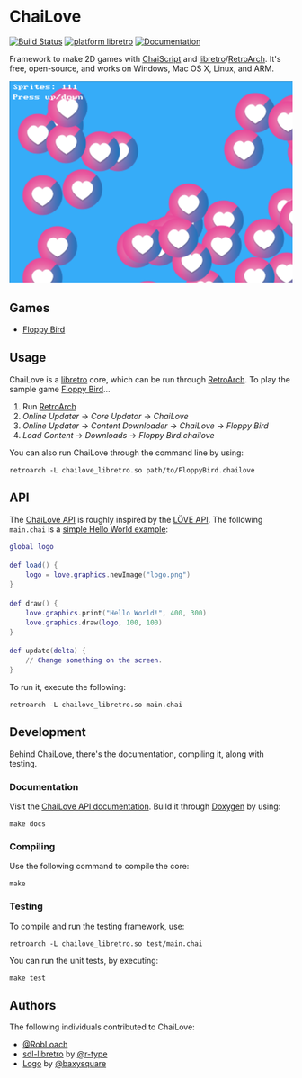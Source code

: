 # ChaiLove
[![Build Status](https://travis-ci.org/RobLoach/ChaiLove.svg?branch=master)](https://travis-ci.org/RobLoach/ChaiLove)
[![platform libretro](https://img.shields.io/badge/platform-libretro-brightgreen.svg)](http://buildbot.fiveforty.net/admin/buildbot/build/?name=chailove)
[![Documentation](https://img.shields.io/badge/docs-doxygen-blue.svg)](https://robloach.github.io/ChaiLove)

Framework to make 2D games with [ChaiScript](http://chaiscript.com/) and [libretro](https://www.libretro.com)/[RetroArch](http://retroarch.com). It's free, open-source, and works on Windows, Mac OS X, Linux, and ARM.

![ChaiLove Benchmark Screenshot](examples/benchmark/screenshot.png)

## Games

- [Floppy Bird](https://github.com/RobLoach/ChaiLove-FloppyBird)

## Usage

ChaiLove is a [libretro](https://www.libretro.com/) core, which can be run through [RetroArch](http://retroarch.com/). To play the sample game [Floppy Bird](https://github.com/RobLoach/ChaiLove-FloppyBird)...

1. Run [RetroArch](http://retroarch.com/)
2. *Online Updater* → *Core Updator* → *ChaiLove*
3. *Online Updater* → *Content Downloader* → *ChaiLove* → *Floppy Bird*
4. *Load Content* → *Downloads* → *Floppy Bird.chailove*

You can also run ChaiLove through the command line by using:

```
retroarch -L chailove_libretro.so path/to/FloppyBird.chailove
```

## API

The [ChaiLove API](https://robloach.github.io/ChaiLove/) is roughly inspired by the [LÖVE API](https://love2d.org/wiki/Main_Page). The following `main.chai` is a [simple Hello World example](examples/simple/main.chai):

``` lua
global logo

def load() {
	logo = love.graphics.newImage("logo.png")
}

def draw() {
	love.graphics.print("Hello World!", 400, 300)
	love.graphics.draw(logo, 100, 100)
}

def update(delta) {
	// Change something on the screen.
}
```

To run it, execute the following:

```
retroarch -L chailove_libretro.so main.chai
```

## Development

Behind ChaiLove, there's the documentation, compiling it, along with testing.

### Documentation

Visit the [ChaiLove API documentation](https://robloach.github.io/ChaiLove/). Build it through [Doxygen](http://www.stack.nl/~dimitri/doxygen/) by using:

```
make docs
```

### Compiling

Use the following command to compile the core:

```
make
```

### Testing

To compile and run the testing framework, use:

```
retroarch -L chailove_libretro.so test/main.chai
```

You can run the unit tests, by executing:

```
make test
```

## Authors

The following individuals contributed to ChaiLove:

- [@RobLoach](http://github.com/robloach)
- [sdl-libretro](https://github.com/r-type/sdl-libretro) by [@r-type](https://github.com/r-type)
- [Logo](docs/chailove.png) by [@baxysquare](https://github.com/baxysquare)
